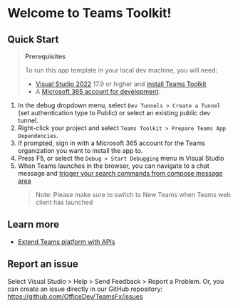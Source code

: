 # Welcome to Teams Toolkit!

## Quick Start

> **Prerequisites**
>
> To run this app template in your local dev machine, you will need:
>
> - [Visual Studio 2022](https://aka.ms/vs) 17.9 or higher and [install Teams Toolkit](https://aka.ms/install-teams-toolkit-vs)
> - A [Microsoft 365 account for development](https://docs.microsoft.com/microsoftteams/platform/toolkit/accounts).

1. In the debug dropdown menu, select `Dev Tunnels > Create a Tunnel` (set authentication type to Public) or select an existing public dev tunnel.
2. Right-click your project and select `Teams Toolkit > Prepare Teams App Dependencies`.
3. If prompted, sign in with a Microsoft 365 account for the Teams organization you want to install the app to.
4. Press F5, or select the `Debug > Start Debugging` menu in Visual Studio
5. When Teams launches in the browser, you can navigate to a chat message and [trigger your search commands from compose message area](https://learn.microsoft.com/microsoftteams/platform/messaging-extensions/what-are-messaging-extensions?tabs=dotnet#search-commands)
   > Note: Please make sure to switch to New Teams when Teams web client has launched

## Learn more

- [Extend Teams platform with APIs](https://aka.ms/teamsfx-api-plugin)

## Report an issue

Select Visual Studio > Help > Send Feedback > Report a Problem.
Or, you can create an issue directly in our GitHub repository:
https://github.com/OfficeDev/TeamsFx/issues
